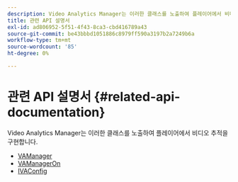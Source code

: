 ```yaml
---
description: Video Analytics Manager는 이러한 클래스를 노출하여 플레이어에서 비디오 추적을 구현합니다.
title: 관련 API 설명서
exl-id: ad806952-5f51-4f43-8ca3-cbd416789a43
source-git-commit: be43bbbd1051886c8979ff590a3197b2a7249b6a
workflow-type: tm+mt
source-wordcount: '85'
ht-degree: 0%

---
```


# 관련 API 설명서 {#related-api-documentation}

Video Analytics Manager는 이러한 클래스를 노출하여 플레이어에서 비디오 추적을 구현합니다.

* [VAManager](https://help.adobe.com/en_US/primetime/api/reference_implementation/android/javadoc/com/adobe/primetime/reference/manager/VAManager.html)
* [VAManagerOn](https://help.adobe.com/en_US/primetime/api/reference_implementation/android/javadoc/com/adobe/primetime/reference/manager/VAManagerOn.html)
* [IVAConfig](https://help.adobe.com/en_US/primetime/api/reference_implementation/android/javadoc/com/adobe/primetime/reference/config/IVAConfig.html)
